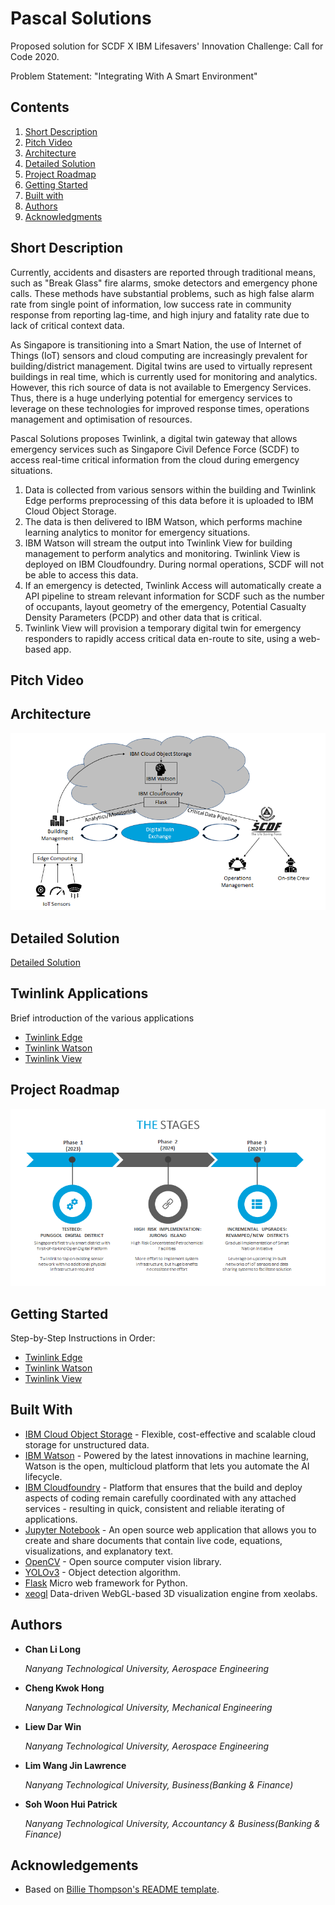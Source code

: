# Pascal Solutions
Proposed solution for SCDF X IBM Lifesavers' Innovation Challenge: Call for Code 2020.

Problem Statement: "Integrating With A Smart Environment"

## Contents

1. [Short Description](#short-description)
1. [Pitch Video](#pitch-video)
1. [Architecture](#architecture)
1. [Detailed Solution](#detailed-solution)
1. [Project Roadmap](#Project-Roadmap)
1. [Getting Started](#getting-started)
1. [Built with](#built-with)
1. [Authors](#authors)
1. [Acknowledgments](#acknowledgments)


## Short Description

Currently, accidents and disasters are reported through traditional means, such as "Break Glass" fire alarms, smoke detectors and emergency phone calls. These methods have substantial problems, such as high false alarm rate from single point of information, low success rate in community response from reporting lag-time, and high injury and fatality rate due to lack of critical context data.

As Singapore is transitioning into a Smart Nation, the use of Internet of Things (IoT) sensors and cloud computing are increasingly prevalent for building/district management. Digital twins are used to virtually represent buildings in real time, which is currently used for monitoring and analytics. However, this rich source of data is not available to Emergency Services. Thus, there is a huge underlying potential for emergency services to leverage on these technologies for improved response times, operations management and optimisation of resources.

Pascal Solutions proposes Twinlink, a digital twin gateway that allows emergency services such as Singapore Civil Defence Force (SCDF) to access real-time critical information from the cloud during emergency situations.

1. Data is collected from various sensors within the building and Twinlink Edge performs preprocessing of this data before it is uploaded to IBM Cloud Object Storage.
2. The data is then delivered to IBM Watson, which performs machine learning analytics to monitor for emergency situations.
3. IBM Watson will stream the output into Twinlink View for building management to perform analytics and monitoring. Twinlink View is deployed on IBM Cloudfoundry. During normal operations, SCDF will not be able to access this data.
4. If an emergency is detected, Twinlink Access will automatically create a API pipeline to stream relevant information for SCDF such as the number of occupants, layout geometry of the emergency, Potential Casualty Density Parameters (PCDP) and other data that is critical.
5. Twinlink View will provision a temporary digital twin for emergency responders to rapidly access critical data en-route to site, using a web-based app.

## Pitch Video

## Architecture

<img src="https://github.com/PascalSolutions-Twinlink-SCDFXIBM/README.md/blob/master/Architecture.png" alt="Roadmap" />

## Detailed Solution
[Detailed Solution](https://github.com/PascalSolutions-Twinlink-SCDFXIBM/README.md/blob/master/DetailedSolution.md)

## Twinlink Applications
Brief introduction of the various applications
* [Twinlink Edge](https://github.com/PascalSolutions-Twinlink-SCDFXIBM/EdgeComputing)
* [Twinlink Watson](https://github.com/PascalSolutions-Twinlink-SCDFXIBM/yolo_fire_detection)
* [Twinlink View](https://github.com/PascalSolutions-Twinlink-SCDFXIBM/pythonflaskpascal)

## Project Roadmap

<img src="https://github.com/PascalSolutions-Twinlink-SCDFXIBM/README.md/blob/master/Stages.png" alt="Roadmap" />

## Getting Started

Step-by-Step Instructions in Order:
* [Twinlink Edge](https://github.com/PascalSolutions-Twinlink-SCDFXIBM/EdgeComputing#installation)
* [Twinlink Watson](https://github.com/PascalSolutions-Twinlink-SCDFXIBM/yolo_fire_detection#-deployment-)
* [Twinlink View](https://github.com/PascalSolutions-Twinlink-SCDFXIBM/pythonflaskpascal#introduction)

## Built With

* [IBM Cloud Object Storage](https://www.ibm.com/sg-en/cloud/object-storage) - Flexible, cost-effective and scalable cloud storage for unstructured data.
* [IBM Watson](https://www.ibm.com/sg-en/watson) - Powered by the latest innovations in machine learning, Watson is the open, multicloud platform that lets you automate the AI lifecycle.
* [IBM Cloudfoundry](https://www.ibm.com/sg-en/cloud/cloud-foundry) - Platform that ensures that the build and deploy aspects of coding remain carefully coordinated with any attached services - resulting in quick, consistent and reliable iterating of applications.
* [Jupyter Notebook](https://jupyter.org/) - An open source web application that allows you to create and share documents that contain live code, equations, visualizations, and explanatory text.
* [OpenCV](https://opencv.org/) - Open source computer vision library.
* [YOLOv3](https://pjreddie.com/darknet/yolo/) - Object detection algorithm.
* [Flask](https://flask.palletsprojects.com/en/1.1.x/) Micro web framework for Python.
* [xeogl](https://xeogl.org/) Data-driven WebGL-based 3D visualization engine from xeolabs.



## Authors


- **Chan Li Long**

  *Nanyang Technological University, Aerospace Engineering*


- **Cheng Kwok Hong**

  *Nanyang Technological University, Mechanical Engineering*
  

- **Liew Dar Win**

  *Nanyang Technological University, Aerospace Engineering*


- **Lim Wang Jin Lawrence**

  *Nanyang Technological University, Business(Banking & Finance)*


- **Soh Woon Hui Patrick**

  *Nanyang Technological University, Accountancy & Business(Banking & Finance)*

## Acknowledgements

* Based on [Billie Thompson's README template](https://gist.github.com/PurpleBooth/109311bb0361f32d87a2).
